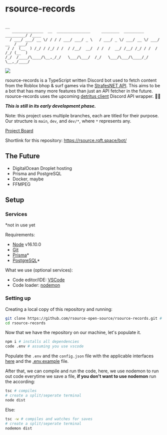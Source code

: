# rsource-records

```
                                                                          __
   ______________  __  _______________     ________  _________  _________/ /____
  / ___/ ___/ __ \/ / / / ___/ ___/ _ \   / ___/ _ \/ ___/ __ \/ ___/ __  / ___/
 / /  (__  ) /_/ / /_/ / /  / /__/  __/  / /  /  __/ /__/ /_/ / /  / /_/ (__  )
/_/  /____/\____/\__,_/_/   \___/\___/  /_/   \___/\___/\____/_/   \__,_/____/

```

<!--the font uses "slant"-->

![](https://img.shields.io/codefactor/grade/github/rsource-open-source/rsource-records/main?logo=codefactor&style=for-the-badge)

rsource-records is a TypeScript written Discord bot used to fetch content from the Roblox bhop & surf games via the [StrafesNET API](https://api.strafes.net/).
This aims to be a bot that has many more features than just an API fetcher in the future.
rsource-records uses the upcoming [detritus client](https://github.com/detritusjs/client) Discord API wrapper. 🎉🥳

**_This is still in its early development phase._**

Note: this project uses multiple branches, each are titled for their purpose. Our structure is `main`, `dev`, and `dev/*`, where `*` represents any.

[Project Board](https://github.com/orgs/rsource-open-source/projects/1)

Shortlink for this repository: https://rsource.rqft.space/bot/

## The Future

- DigitalOcean Droplet hosting
- Prisma and PostgreSQL
- Docker, maybe
- FFMPEG

## Setup

### Services

\*not in use yet

Requirements:

- [Node](https://nodejs.org/) v16.10.0
- [Git](https://git-scm.com/)
- [Prisma](https://prisma.io/)\*
- [PostgreSQL](https://postgresql.org/)\*

What we use (optional services):

- Code editor/IDE: [VSCode](https://code.visualstudio.com/)
- Code loader: [nodemon](https://nodemon.io/)

### Setting up

Creating a local copy of this repository and running:

```bash
git clone https://github.com/rsource-open-source/rsource-records.git # creates repository locally
cd rsource-records
```

Now that we have the repository on our machine, let's populate it.

```bash
npm i # installs all dependencies
code .env # assuming you use vscode
```

Populate the `.env` and the `config.json` file with the applicable interfaces [here](https://github.com/rsource-open-source/rsource-records/blob/main/src/interfaces.ts) and the [.env.example](https://github.com/rsource-open-source/rsource-records/blob/main/.env.example) file.

After that, we can compile and run the code, here, we use nodemon to run out code everytime we save a file, **if you don't want to use nodemon** run the according:

```bash
tsc # compiles
# create a split/seperate terminal
node dist
```

Else:

```bash
tsc -w # compiles and watches for saves
# create a split/seperate terminal
nodemon dist
```

